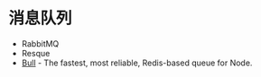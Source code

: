 # 消息队列

- RabbitMQ
- Resque
- [Bull](https://github.com/OptimalBits/bull) - The fastest, most reliable, Redis-based queue for Node.
